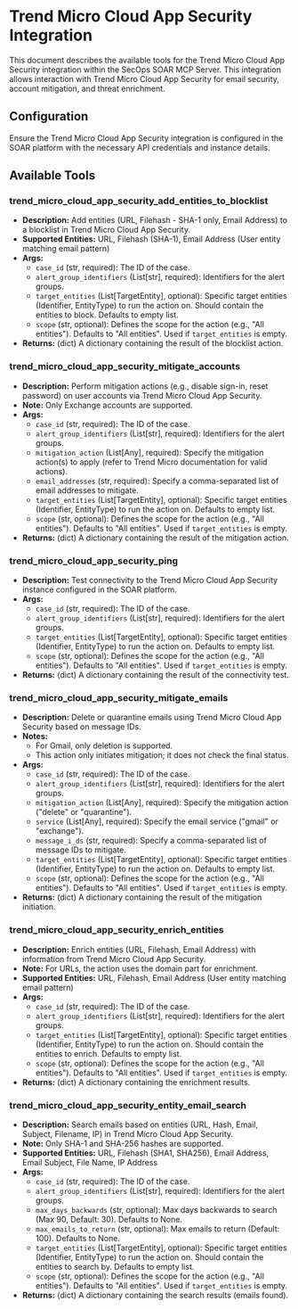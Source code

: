 # Trend Micro Cloud App Security Integration

This document describes the available tools for the Trend Micro Cloud App Security integration within the SecOps SOAR MCP Server. This integration allows interaction with Trend Micro Cloud App Security for email security, account mitigation, and threat enrichment.

## Configuration

Ensure the Trend Micro Cloud App Security integration is configured in the SOAR platform with the necessary API credentials and instance details.

## Available Tools

### trend_micro_cloud_app_security_add_entities_to_blocklist
- **Description:** Add entities (URL, Filehash - SHA-1 only, Email Address) to a blocklist in Trend Micro Cloud App Security.
- **Supported Entities:** URL, Filehash (SHA-1), Email Address (User entity matching email pattern)
- **Args:**
    - `case_id` (str, required): The ID of the case.
    - `alert_group_identifiers` (List[str], required): Identifiers for the alert groups.
    - `target_entities` (List[TargetEntity], optional): Specific target entities (Identifier, EntityType) to run the action on. Should contain the entities to block. Defaults to empty list.
    - `scope` (str, optional): Defines the scope for the action (e.g., "All entities"). Defaults to "All entities". Used if `target_entities` is empty.
- **Returns:** (dict) A dictionary containing the result of the blocklist action.

### trend_micro_cloud_app_security_mitigate_accounts
- **Description:** Perform mitigation actions (e.g., disable sign-in, reset password) on user accounts via Trend Micro Cloud App Security.
- **Note:** Only Exchange accounts are supported.
- **Args:**
    - `case_id` (str, required): The ID of the case.
    - `alert_group_identifiers` (List[str], required): Identifiers for the alert groups.
    - `mitigation_action` (List[Any], required): Specify the mitigation action(s) to apply (refer to Trend Micro documentation for valid actions).
    - `email_addresses` (str, required): Specify a comma-separated list of email addresses to mitigate.
    - `target_entities` (List[TargetEntity], optional): Specific target entities (Identifier, EntityType) to run the action on. Defaults to empty list.
    - `scope` (str, optional): Defines the scope for the action (e.g., "All entities"). Defaults to "All entities". Used if `target_entities` is empty.
- **Returns:** (dict) A dictionary containing the result of the mitigation action.

### trend_micro_cloud_app_security_ping
- **Description:** Test connectivity to the Trend Micro Cloud App Security instance configured in the SOAR platform.
- **Args:**
    - `case_id` (str, required): The ID of the case.
    - `alert_group_identifiers` (List[str], required): Identifiers for the alert groups.
    - `target_entities` (List[TargetEntity], optional): Specific target entities (Identifier, EntityType) to run the action on. Defaults to empty list.
    - `scope` (str, optional): Defines the scope for the action (e.g., "All entities"). Defaults to "All entities". Used if `target_entities` is empty.
- **Returns:** (dict) A dictionary containing the result of the connectivity test.

### trend_micro_cloud_app_security_mitigate_emails
- **Description:** Delete or quarantine emails using Trend Micro Cloud App Security based on message IDs.
- **Notes:**
    - For Gmail, only deletion is supported.
    - This action only initiates mitigation; it does not check the final status.
- **Args:**
    - `case_id` (str, required): The ID of the case.
    - `alert_group_identifiers` (List[str], required): Identifiers for the alert groups.
    - `mitigation_action` (List[Any], required): Specify the mitigation action ("delete" or "quarantine").
    - `service` (List[Any], required): Specify the email service ("gmail" or "exchange").
    - `message_i_ds` (str, required): Specify a comma-separated list of message IDs to mitigate.
    - `target_entities` (List[TargetEntity], optional): Specific target entities (Identifier, EntityType) to run the action on. Defaults to empty list.
    - `scope` (str, optional): Defines the scope for the action (e.g., "All entities"). Defaults to "All entities". Used if `target_entities` is empty.
- **Returns:** (dict) A dictionary containing the result of the mitigation initiation.

### trend_micro_cloud_app_security_enrich_entities
- **Description:** Enrich entities (URL, Filehash, Email Address) with information from Trend Micro Cloud App Security.
- **Note:** For URLs, the action uses the domain part for enrichment.
- **Supported Entities:** URL, Filehash, Email Address (User entity matching email pattern)
- **Args:**
    - `case_id` (str, required): The ID of the case.
    - `alert_group_identifiers` (List[str], required): Identifiers for the alert groups.
    - `target_entities` (List[TargetEntity], optional): Specific target entities (Identifier, EntityType) to run the action on. Should contain the entities to enrich. Defaults to empty list.
    - `scope` (str, optional): Defines the scope for the action (e.g., "All entities"). Defaults to "All entities". Used if `target_entities` is empty.
- **Returns:** (dict) A dictionary containing the enrichment results.

### trend_micro_cloud_app_security_entity_email_search
- **Description:** Search emails based on entities (URL, Hash, Email, Subject, Filename, IP) in Trend Micro Cloud App Security.
- **Note:** Only SHA-1 and SHA-256 hashes are supported.
- **Supported Entities:** URL, Filehash (SHA1, SHA256), Email Address, Email Subject, File Name, IP Address
- **Args:**
    - `case_id` (str, required): The ID of the case.
    - `alert_group_identifiers` (List[str], required): Identifiers for the alert groups.
    - `max_days_backwards` (str, optional): Max days backwards to search (Max 90, Default: 30). Defaults to None.
    - `max_emails_to_return` (str, optional): Max emails to return (Default: 100). Defaults to None.
    - `target_entities` (List[TargetEntity], optional): Specific target entities (Identifier, EntityType) to run the action on. Should contain the entities to search by. Defaults to empty list.
    - `scope` (str, optional): Defines the scope for the action (e.g., "All entities"). Defaults to "All entities". Used if `target_entities` is empty.
- **Returns:** (dict) A dictionary containing the search results (emails found).
